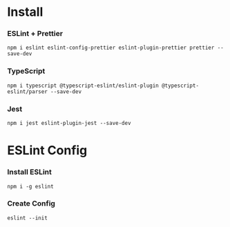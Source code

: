 # Install

### ESLint + Prettier

```
npm i eslint eslint-config-prettier eslint-plugin-prettier prettier --save-dev
```

### TypeScript

```
npm i typescript @typescript-eslint/eslint-plugin @typescript-eslint/parser --save-dev
```

### Jest

```
npm i jest eslint-plugin-jest --save-dev
```

# ESLint Config

### Install ESLint

```
npm i -g eslint
```

### Create Config

```
eslint --init
```
